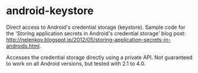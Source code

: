 android-keystore
================

Direct access to Android's credential storage (keystore). Sample code for the 
'Storing application secrets in Android's credential storage' blog post: http://nelenkov.blogspot.jp/2012/05/storing-application-secrets-in-androids.html. 

Accesses the credential storage directly using a private API. Not guaranteed to
 work on all Android versions, but tested with 2.1 to 4.0. 

